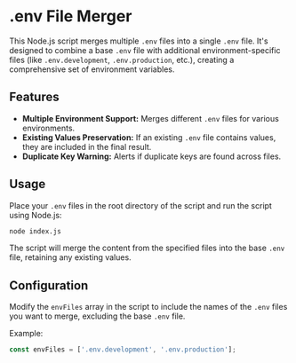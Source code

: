 # .env File Merger

This Node.js script merges multiple `.env` files into a single `.env` file. It's designed to combine a base `.env` file with additional environment-specific files (like `.env.development`, `.env.production`, etc.), creating a comprehensive set of environment variables.

## Features

- **Multiple Environment Support:** Merges different `.env` files for various environments.
- **Existing Values Preservation:** If an existing `.env` file contains values, they are included in the final result.
- **Duplicate Key Warning:** Alerts if duplicate keys are found across files.

## Usage

Place your `.env` files in the root directory of the script and run the script using Node.js:

```sh
node index.js
```

The script will merge the content from the specified files into the base `.env` file, retaining any existing values.

## Configuration

Modify the `envFiles` array in the script to include the names of the `.env` files you want to merge, excluding the base `.env` file.

Example:

```javascript
const envFiles = ['.env.development', '.env.production'];
```
